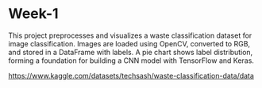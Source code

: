 # Week-1
This project preprocesses and visualizes a waste classification dataset for image classification. Images are loaded using OpenCV, converted to RGB, and stored in a DataFrame with labels. A pie chart shows label distribution, forming a foundation for building a CNN model with TensorFlow and Keras.


https://www.kaggle.com/datasets/techsash/waste-classification-data/data
